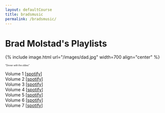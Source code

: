 ```yaml
---
layout: defaultCourse
title: bradsmusic
permalink: /bradsmusic/
---
```


# Brad Molstad's Playlists 

{% include image.html url="/images/dad.jpg" width=700 align="center" %}

<span style="font-size:0.5em;">"Dinner with the oldies"</span>

Volume 1 [[spotify](https://ufl.instructure.com/files/75640569/download?download_frd=1)]  
Volume 2 [[spotify](https://ufl.instructure.com/files/75640569/download?download_frd=1)]  
Volume 3 [[spotify](https://ufl.instructure.com/files/75640569/download?download_frd=1)]  
Volume 4 [[spotify](https://ufl.instructure.com/files/75640569/download?download_frd=1)]  
Volume 5 [[spotify](https://ufl.instructure.com/files/75640569/download?download_frd=1)]  
Volume 6 [[spotify](https://ufl.instructure.com/files/75640569/download?download_frd=1)]  
Volume 7 [[spotify](https://ufl.instructure.com/files/75640569/download?download_frd=1)]  
 

